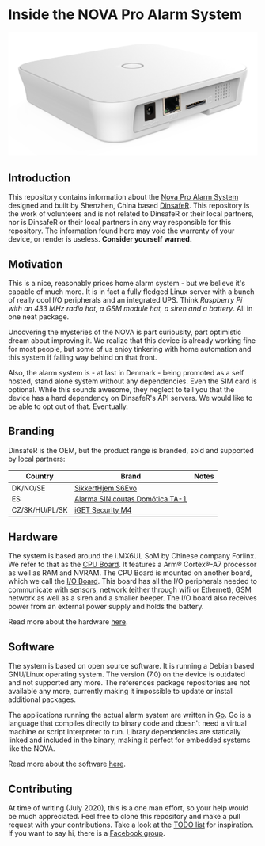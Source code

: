 # Inside the NOVA Pro Alarm System

![Photo of the unit](Documentation/Assets/Images/NOVA-Pro-Alarm-System.jpg "NOVA Pro Alarm System")

## Introduction

This repository contains information about the [Nova Pro Alarm System](https://www.dinsafer.com/product/nova-pro-smart-alarm-system-home-security/) designed and built by Shenzhen, China based [DinsafeR](https://www.dinsafer.com/). This repository is the work of volunteers and is not related to DinsafeR or their local partners, nor is DinsafeR or their local partners in any way responsible for this repository. The information found here may void the warrenty of your device, or render is useless. **Consider yourself warned.**

## Motivation

This is a nice, reasonably prices home alarm system - but we believe it's capable of much more. It is in fact a fully fledged Linux server with a bunch of really cool I/O peripherals and an integrated UPS. Think *Raspberry Pi with an 433 MHz radio hat, a GSM module hat, a siren and a battery*. All in one neat package.

Uncovering the mysteries of the NOVA is part curiousity, part optimistic dream about improving it. We realize that this device is already working fine for most people, but some of us enjoy tinkering with home automation and this system if falling way behind on that front.

Also, the alarm system is - at last in Denmark - being promoted as a self hosted, stand alone system without any dependencies. Even the SIM card is optional. While this sounds awesome, they neglect to tell you that the device has a hard dependency on DinsafeR's API servers. We would like to be able to opt out of that. Eventually.

## Branding

DinsafeR is the OEM, but the product range is branded, sold and supported by local partners:

| Country        | Brand                                                                                                                | Notes |
| -------------- | -------------------------------------------------------------------------------------------------------------------- | ----- |
| DK/NO/SE       | [SikkertHjem S6Evo](https://www.sikkerthjem.dk/)                                                                     |
| ES             | [Alarma SIN coutas Domótica TA-1](https://www.tualarmasincuotas.es/alarma-sin-cuotas-domotica-ta1-wifi-lan-gsm.html) |
| CZ/SK/HU/PL/SK | [iGET Security M4](http://www.iget.eu/cs/security-m4)                                                                |

## Hardware

The system is based around the i.MX6UL SoM by Chinese company Forlinx. We refer to that as the [CPU Board](Documentation/Hardware/CPU-Board.md). It features a Arm® Cortex®-A7 processor as well as RAM and NVRAM. The CPU Board is mounted on another board, which we call the [I/O Board](Documentation/Hardware/IO-Board.md). This board has all the I/O peripherals needed to communicate with sensors, network (either through wifi or Ethernet), GSM network as well as a siren and a smaller beeper. The I/O board also receives power from an external power supply and holds the battery.

Read more about the hardware [here](Documentation/Hardware/).

## Software

The system is based on open source software. It is running a Debian based GNU/Linux operating system. The version (7.0) on the device is outdated and not supported any more. The references package repositories are not available any more, currently making it impossible to update or install additional packages.

The applications running the actual alarm system are written in [Go](https://golang.org/). Go is a language that compiles directly to binary code and doesn't need a virtual machine or script interpreter to run. Library dependencies are statically linked and included in the binary, making it perfect for embedded systems like the NOVA.

Read more about the software [here](Documentation/Software/).

## Contributing

At time of writing (July 2020), this is a one man effort, so your help would be much appreciated. Feel free to clone this repository and make a pull request with your contributions. Take a look at the [TODO list](TODO.md) for inspiration. If you want to say hi, there is a [Facebook group](https://www.facebook.com/groups/s6evo.inside/).

